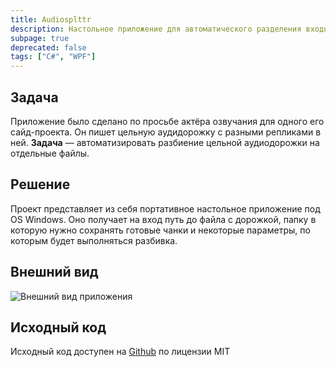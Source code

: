 ```yaml
---
title: Audiosplttr
description: Настольное приложение для автоматического разделения входной аудиодорожки на фрагменты по уровню шума
subpage: true
deprecated: false
tags: ["C#", "WPF"]
---
```



## Задача

Приложение было сделано по просьбе актёра озвучания для одного его сайд-проекта. Он пишет цельную аудидорожку с разными репликами в ней. **Задача** — автоматизировать разбиение цельной аудиодорожки на отдельные файлы.

## Решение

Проект представляет из себя портативное настольное приложение под OS Windows. Оно получает на вход путь до файла с дорожкой, папку в которую нужно сохранять готовые чанки и некоторые параметры, по которым будет выполняться разбивка.

## Внешний вид

![Внешний вид приложения](/assets/projects/audiosplttr/1.png)

## Исходный код

Исходный код доступен на [Github](https://github.com/dadyarri/audiosplttr) по лицензии MIT